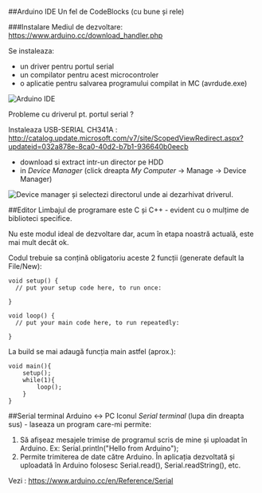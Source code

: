 ##Arduino IDE
Un fel de CodeBlocks (cu bune și rele)

###Instalare
Mediul de dezvoltare: https://www.arduino.cc/download_handler.php


Se instaleaza:
 - un driver pentru portul serial 
 - un compilator pentru acest microcontroler
 - o aplicatie pentru salvarea programului compilat in MC (avrdude.exe)
 

![Arduino IDE](http://localhost:8080/ArduinoIDE.png)



Probleme cu driverul pt. portul serial ? 

Instaleaza USB-SERIAL CH341A :
http://catalog.update.microsoft.com/v7/site/ScopedViewRedirect.aspx?updateid=032a878e-8ca0-40d2-b7b1-936640b0eecb
 - download si extract intr-un director pe HDD
 - in _Device Manager_ (click dreapta _My Computer_ -> Manage -> Device Manager)  

![Device manager](http://localhost:8080/CH340-windows-driver-installation.png)
și selectezi directorul unde ai dezarhivat driverul. 

##Editor
Limbajul de programare este C și C++ - evident cu o mulțime de biblioteci specifice.

Nu este modul ideal de dezvoltare dar, acum în etapa noastră actuală, este mai mult decât ok.

Codul trebuie sa conțină obligatoriu aceste 2 funcții (generate default la File/New):
```
void setup() {  // put your setup code here, to run once:}void loop() {  // put your main code here, to run repeatedly:}
```
La build se mai adaugă funcția main astfel (aprox.):

```
void main(){
	setup();
	while(1){
		loop();
	}
}
```

##Serial terminal Arduino <-> PC
Iconul _Serial terminal_ (lupa din dreapta sus) - laseaza un program care-mi permite:

1. Să afișeaz mesajele trimise de programul scris de mine și uploadat în Arduino. Ex: Serial.println("Hello from Arduino");
2. Permite trimiterea de date către Arduino. În aplicația dezvoltată și uploadată în Arduino folosesc Serial.read(), Serial.readString(), etc.

Vezi : https://www.arduino.cc/en/Reference/Serial
